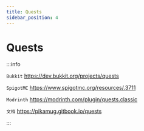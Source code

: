 ```yaml
---
title: Quests
sidebar_position: 4
---
```


# Quests

:::info

`Bukkit` https://dev.bukkit.org/projects/quests

`SpigotMC` https://www.spigotmc.org/resources/.3711

`Modrinth` https://modrinth.com/plugin/quests.classic

`文档` https://pikamug.gitbook.io/quests

:::
